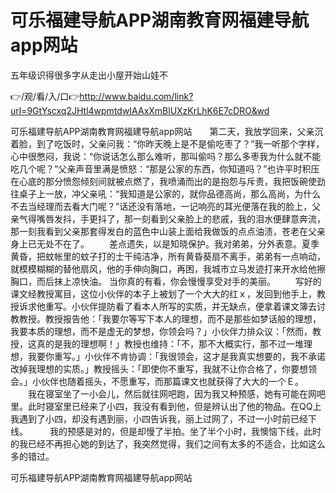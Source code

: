 # 可乐福建导航APP湖南教育网福建导航app网站
五年级识得很多字从走出小屋开始山娃不

👉/观/看/入/口👉http://www.baidu.com/link?url=9GtYscxq2JHtl4wpmtdwIAAxXmBlUXzKrLhK6E7cDRO&wd

可乐福建导航APP湖南教育网福建导航app网站　　第二天，我放学回来，父亲沉着脸，到了吃饭时，父亲问我：“你昨天晚上是不是偷吃枣了？”我一听那个字样，心中很憋闷，我说：“你说话怎么那么难听，那叫偷吗？那么多枣我为什么就不能吃几个呢？”父亲声音里满是愤怒：“那是公家的东西，你知道吗？”也许平时积压在心底的那分愤怨倾刻间就被点燃了，我喷涌而出的是抱怨与斥责，我把饭碗使劲往桌子上一放，冲父亲吼：“我知道是公家的，就你品德高尚，那么高尚，为什么不去当经理而去看大门呢？”话还没有落地，一记响亮的耳光便落在我的脸上，父亲气得嘴唇发抖，手更抖了，那一刻看到父亲脸上的悲戚，我的泪水便肆意奔流，那一刻我看到父亲那套得发白的蓝色中山装上面给我做饭的点点油渍，苍老在父亲身上已无处不在了。
　　差点遗失，以是知晓保护。我对弟弟，分外表意。夏季黄昏，把蚊帐里的蚊子打的士干纯洁净，所有黄昏葵扇不离手，弟弟有一点响动，就模模糊糊的替他扇风，他的手伸向胸口，再困，我城市立马发迹打来开水给他擦胸口，而后抹上凉快油。
当你真的有看，你会慢慢享受对手的美丽。
　　写好的课文经教授寓目，这位小伙伴的本子上被划了一个大大的红ｘ，发回到他手上，教授诉求他重写。小伙伴提防看了看本人所写的实质，并无缺点，便拿着课文簿去讨教教授。教授报告他：「我要尔等写下本人的理想，而不是那些如梦话般的理想，我要本质的理想，而不是虚无的梦想，你领会吗？」小伙伴力排众议：「然而，教授，这真的是我的理想啊！」教授也维持：「不，那不大概实行，那不过一堆理想，我要你重写。」小伙伴不肯协调：「我很领会，这才是我真实想要的，我不承诺改掉我理想的实质。」教授摇头：「即使你不重写，我就不让你合格了，你要想领会。」小伙伴也随着摇头，不愿重写，而那篇课文也就获得了大大的一个Ｅ。
　　我在寝室坐了一小会儿，然后就往网吧跑，因为我又种预感，她有可能在网吧里。此时寝室里已经来了小四，我没有看到他，但是辨认出了他的物品。在QQ上我遇到了小四，却没有遇到丽，小四告诉我，丽上过网了，不过一小时前已经下线。　　　我的预感是对的，但是却慢了半拍。坐了半个小时，我懊恼下线，此时的我已经不再担心她的到达了，我突然觉得，我们之间有太多的不适合，比如这么多的错过。

可乐福建导航APP湖南教育网福建导航app网站
